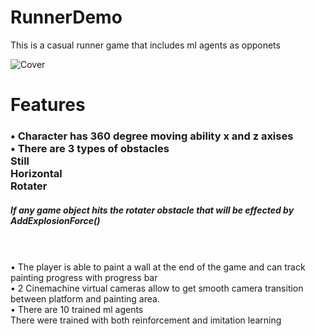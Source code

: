 # RunnerDemo

This is a casual runner game that includes ml agents as opponets

![Cover](https://user-images.githubusercontent.com/9268751/110983893-6b56d180-837b-11eb-8221-0a2b05bd0f68.png)

<h1>Features</h1>

 <h3> • Character has 360 degree moving ability x and z axises <br>
  • There are 3 types of obstacles <br>
       Still <br>
       Horizontal <br>
       Rotater <br>
     <h5>  If any game object hits the rotater obstacle that will be effected by AddExplosionForce()</h5> <br>
           <br>
  • The player is able to paint a wall at the end of the game and can track painting progress with progress bar <br>
  • 2 Cinemachine virtual cameras allow to get smooth camera transition between platform and painting area.   <br>
  • There are 10 trained ml agents <br>
        There were trained with both reinforcement and imitation learning <br></h3>
  
